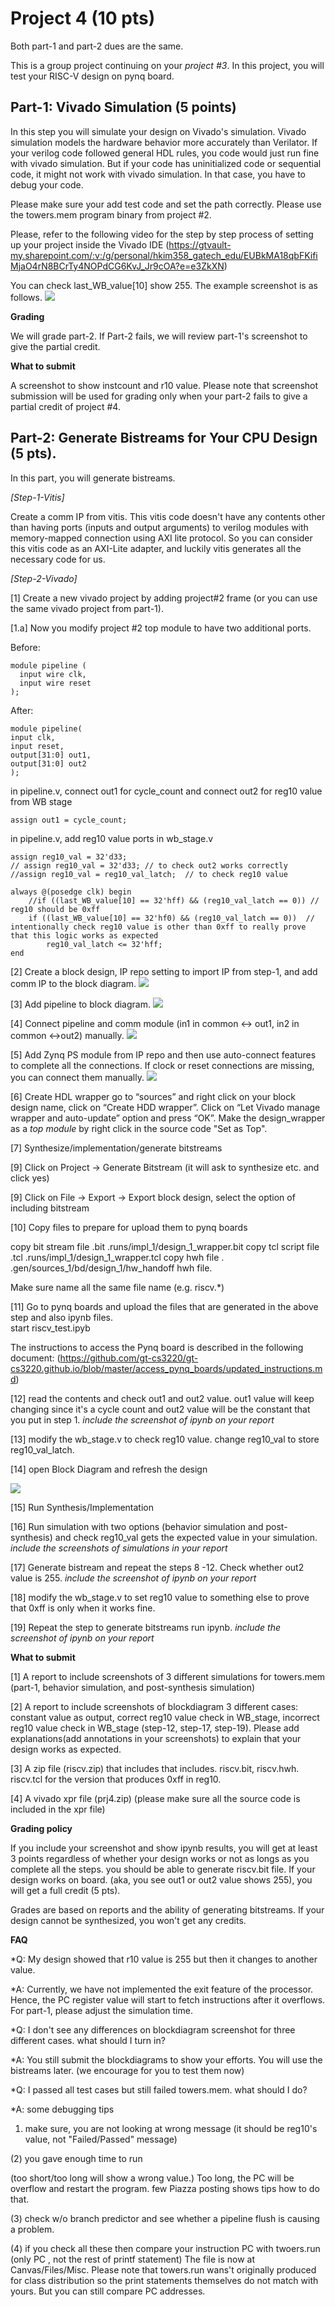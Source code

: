 # Project 4 (10 pts) 

Both part-1 and part-2 dues are the same. 

This is a group project continuing on your *project #3*. 
In this project, you will test your RISC-V design on pynq board. 

## Part-1: Vivado Simulation (5 points)

In this step you will simulate your design on Vivado's simulation. 
Vivado simulation models the hardware behavior more accurately than Verilator. 
If your verilog code followed general HDL rules, you code would just run fine with vivado simulation. 
But if your code has uninitialized code or sequential code, it might not work with vivado simulation. In that case, you have to debug your code.

Please make sure your add test code and set the path correctly. 
Please use the towers.mem program binary from project #2. 

Please, refer to the following video for the step by step process of setting up your project inside the Vivado IDE (https://gtvault-my.sharepoint.com/:v:/g/personal/hkim358_gatech_edu/EUBkMA18qbFKifiMjaO4rN8BCrTy4NOPdCG6KvJ_Jr9cOA?e=e3ZkXN) 

You can check last_WB_value[10] show 255. The example screenshot is as follows. 
<img src="figs/prj4.png">

**Grading** 

We will grade part-2. If Part-2 fails, we will review part-1's screenshot to give the partial credit. 

**What to submit** 

A screenshot to show instcount and r10 value. 
Please note that screenshot submission will be used for grading only when your part-2 fails to give a partial credit of project #4. 

##  Part-2: Generate Bistreams for Your CPU Design (5 pts). 

In this part, you will generate bistreams.

*[Step-1-Vitis]*

Create a comm IP from vitis.
This vitis code doesn't have any contents other than having ports (inputs and output arguments) to verilog modules with memory-mapped connection using AXI lite protocol. So you can consider this vitis code as an AXI-Lite adapter, and luckily vitis generates all the necessary code for us. 

*[Step-2-Vivado]* 

[1] Create a new vivado project by adding project#2 frame (or you can use the same vivado project from part-1).

[1.a] Now you modify project #2 top module to have two additional ports. 

Before:
```
module pipeline (
  input wire clk,
  input wire reset
);
```

After:
```
module pipeline(
input clk,
input reset, 
output[31:0] out1,
output[31:0] out2
); 
```

in pipeline.v, connect out1 for cycle_count and connect out2 for reg10 value from WB stage 

``` 
assign out1 = cycle_count; 
```

in pipeline.v, 
add reg10 value ports in wb_stage.v

```
assign reg10_val = 32'd33;  
// assign reg10_val = 32'd33; // to check out2 works correctly
//assign reg10_val = reg10_val_latch;  // to check reg10 value
```
```
always @(posedge clk) begin
    //if ((last_WB_value[10] == 32'hff) && (reg10_val_latch == 0)) // reg10 should be 0xff
    if ((last_WB_value[10] == 32'hf0) && (reg10_val_latch == 0))  // intentionally check reg10 value is other than 0xff to really prove that this logic works as expected
        reg10_val_latch <= 32'hff;
end
```

[2] Create a block design, IP repo setting to import IP from step-1, and add comm IP to the block diagram. 
<img src="figs/addcom.png">

[3] Add pipeline to block diagram. 
<img src="figs/addriscv.png"> 

[4] Connect pipeline and comm module (in1 in common <-> out1, in2 in common <->out2) manually. 
<img src="figs/connect.png"> 

[5] Add Zynq PS module from IP repo and then use auto-connect features to complete all the connections. If clock or reset connections are missing, you can connect them manually. 
<img src="figs/finaldig.png"> 

[6] Create HDL wrapper go to “sources” and right click on your block design name, click on “Create HDD wrapper”. Click on “Let Vivado manage wrapper and auto-update” option and press “OK”. Make the design_wrapper as a *top module* by right click in the source code "Set as Top". 

[7] Synthesize/implementation/generate bitstreams

[9] Click on Project -> Generate Bitstream (it will ask to synthesize etc. and click yes)

[9] Click on File -> Export -> Export block design, select the option of including bitstream

[10] Copy files to prepare for upload them to pynq boards 

copy bit stream file .bit
.runs/impl_1/design_1_wrapper.bit 
copy tcl script file .tcl .runs/impl_1/design_1_wrapper.tcl
copy hwh file . .gen/sources_1/bd/design_1/hw_handoff hwh file.

Make sure name all the same file name (e.g. riscv.*) 

[11] Go to pynq boards and upload the files that are generated in the above step and also ipynb files.  
start riscv_test.ipyb 

The instructions to access the Pynq board is described in the following document: (https://github.com/gt-cs3220/gt-cs3220.github.io/blob/master/access_pynq_boards/updated_instructions.md)

[12] read the contents and check out1 and out2 value. 
out1 value will keep changing since it's a cycle count and out2 value will be the constant that you put in step 1. 
*include the screenshot of ipynb on your report* 

[13] modify the wb_stage.v to check reg10 value. 
change reg10_val to store reg10_val_latch. 

[14] open Block Diagram and refresh the design 

<img src="figs/updatemodule.png"> 

[15] Run Synthesis/Implementation 

[16] Run simulation with two options (behavior simulation and post-synthesis) and check reg10_val gets the expected value in your simulation. 
*include the screenshots of simulations in your report* 

[17] Generate bistream and repeat the steps 8 -12. 
Check whether out2 value is 255. *include the screenshot of ipynb on your report*

[18] modify the wb_stage.v to set reg10 value to something else to prove that 0xff is only when it works fine. 

[19] Repeat the step to generate bitstreams run ipynb. 
*include the screenshot of ipynb on your report*

**What to submit** 

[1] A report to include screenshots of 3 different simulations for towers.mem 
 (part-1, behavior simulation, and post-synthesis simulation) 
 
[2] A report to include screenshots of blockdiagram 3 different cases: 
  constant value as output, correct reg10 value check in WB_stage, incorrect reg10 value check in WB_stage (step-12, step-17, step-19). 
Please add explanations(add annotations in your screenshots) to explain that your design works as expected.

[3] A zip file (riscv.zip) that includes that includes. 
riscv.bit, riscv.hwh. riscv.tcl for the version that produces 0xff in reg10. 

[4] A vivado xpr file (prj4.zip)
(please make sure all the source code is included in the xpr file) 

**Grading policy** 

If you include your screenshot and show ipynb results, you will get at least 3 points regardless of whether your design works or not as longs as you complete all the steps. 
you should be able to generate riscv.bit file.
If your design works on board. (aka, you see out1 or out2 value shows 255), you will get a full credit (5 pts).

Grades are based on reports and the ability of generating bitstreams. If your design cannot be synthesized, you won't get any credits. 

**FAQ**

*Q: My design showed that r10 value is 255 but then it changes to another value. 

*A: Currently, we have not implemented the exit feature of the processor. Hence, the PC register value will start to fetch instructions after it overflows. For part-1, please adjust the simulation time. 

*Q: I don't see any differences on blockdiagram screenshot for three different cases. what should I turn in? 

*A: You still submit the blockdiagrams to show your efforts. You will use the bistreams later. (we encourage for you to test them now) 

*Q: I passed all test cases but still failed towers.mem. what should I do? 

*A: some debugging tips 
1) make  sure, you are not looking at wrong message (it should be reg10's value, not "Failed/Passed" message)

(2) you gave enough time to run 

(too short/too long will show a wrong value.) Too long, the PC will be overflow and restart the program.  few Piazza posting shows tips how to do that. 

(3) check w/o branch predictor and see whether a pipeline flush is causing a problem.

(4) if you check all these then compare your instruction PC  with twoers.run (only PC , not the rest of printf statement) 
The file is now at Canvas/Files/Misc. Please note that towers.run wans't originally produced for class distribution so the print statements themselves do not match with yours. But you can still compare PC addresses.
